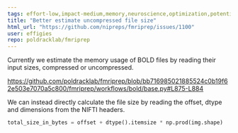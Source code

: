 ```yaml
---
tags: effort-low,impact-medium,memory,neuroscience,optimization,potential-hackathon-project,python
title: "Better estimate uncompressed file size"
html_url: "https://github.com/nipreps/fmriprep/issues/1100"
user: effigies
repo: poldracklab/fmriprep
---
```


Currently we estimate the memory usage of BOLD files by reading their input sizes, compressed or uncompressed.

https://github.com/poldracklab/fmriprep/blob/bb716985021885524c0b19f62e503e7070a5c800/fmriprep/workflows/bold/base.py#L875-L884

We can instead directly calculate the file size by reading the offset, dtype and dimensions from the NIFTI headers.

```Python
total_size_in_bytes = offset + dtype().itemsize * np.prod(img.shape)
```